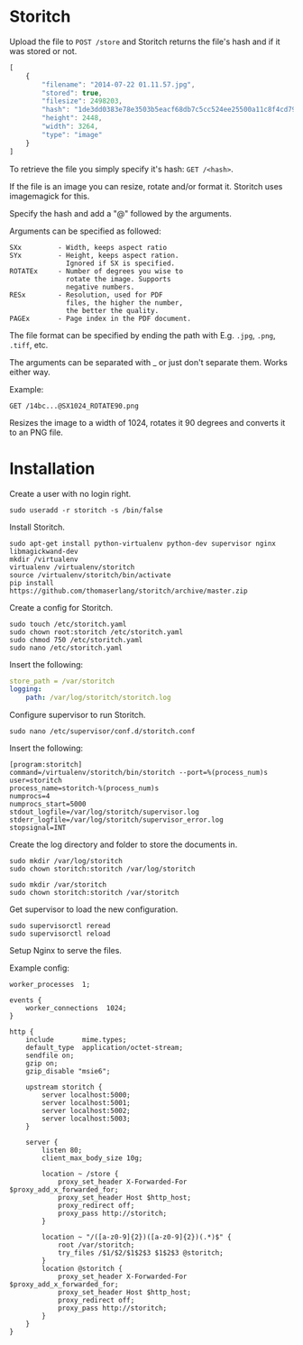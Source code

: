 Storitch
========

Upload the file to `POST /store` and Storitch returns the file's hash 
and if it was stored or not.

```js
[
    {
        "filename": "2014-07-22 01.11.57.jpg",
        "stored": true,
        "filesize": 2498203,
        "hash": "1de3dd0383e78e3503b5eacf68db7c5cc524ee25500a11c8f4cd793c475b4c31",
        "height": 2448,
        "width": 3264,
        "type": "image"
    }
]
```

To retrieve the file you simply specify it's hash: `GET /<hash>`.

If the file is an image you can resize, rotate and/or format it.
Storitch uses imagemagick for this.

Specify the hash and add a "@" followed by the arguments.

Arguments can be specified as followed:

    SXx         - Width, keeps aspect ratio
    SYx         - Height, keeps aspect ration. 
                  Ignored if SX is specified.
    ROTATEx     - Number of degrees you wise to 
                  rotate the image. Supports 
                  negative numbers.
    RESx        - Resolution, used for PDF 
                  files, the higher the number,
                  the better the quality.
    PAGEx       - Page index in the PDF document.

The file format can be specified by ending the path with
E.g. `.jpg`, `.png`, `.tiff`, etc.

The arguments can be separated with _ or just don't separate them. 
Works either way. 

Example:

    GET /14bc...@SX1024_ROTATE90.png

Resizes the image to a width of 1024, rotates it 90 degrees and converts 
it to an PNG file.

# Installation

Create a user with no login right.

    sudo useradd -r storitch -s /bin/false

Install Storitch.

```
sudo apt-get install python-virtualenv python-dev supervisor nginx libmagickwand-dev
mkdir /virtualenv
virtualenv /virtualenv/storitch
source /virtualenv/storitch/bin/activate
pip install https://github.com/thomaserlang/storitch/archive/master.zip
```

Create a config for Storitch.

```
sudo touch /etc/storitch.yaml
sudo chown root:storitch /etc/storitch.yaml
sudo chmod 750 /etc/storitch.yaml
sudo nano /etc/storitch.yaml
```

Insert the following:

```yaml
store_path = /var/storitch
logging:
    path: /var/log/storitch/storitch.log
```

Configure supervisor to run Storitch.

    sudo nano /etc/supervisor/conf.d/storitch.conf

Insert the following:

```
[program:storitch]
command=/virtualenv/storitch/bin/storitch --port=%(process_num)s
user=storitch
process_name=storitch-%(process_num)s
numprocs=4
numprocs_start=5000
stdout_logfile=/var/log/storitch/supervisor.log
stderr_logfile=/var/log/storitch/supervisor_error.log
stopsignal=INT
```

Create the log directory and folder to store the documents in.
    
```
sudo mkdir /var/log/storitch
sudo chown storitch:storitch /var/log/storitch

sudo mkdir /var/storitch
sudo chown storitch:storitch /var/storitch
```

Get supervisor to load the new configuration.

    sudo supervisorctl reread
    sudo supervisorctl reload

Setup Nginx to serve the files.

Example config:

```
worker_processes  1;

events {
    worker_connections  1024;
}

http {
    include       mime.types;
    default_type  application/octet-stream;
    sendfile on;
    gzip on;
    gzip_disable "msie6";

    upstream storitch {
        server localhost:5000;
        server localhost:5001;
        server localhost:5002;
        server localhost:5003;
    }

    server {
        listen 80;
        client_max_body_size 10g;

        location ~ /store {
            proxy_set_header X-Forwarded-For $proxy_add_x_forwarded_for;
            proxy_set_header Host $http_host;
            proxy_redirect off;
            proxy_pass http://storitch;
        }

        location ~ "/([a-z0-9]{2})([a-z0-9]{2})(.*)$" {
            root /var/storitch;
            try_files /$1/$2/$1$2$3 $1$2$3 @storitch;
        }
        location @storitch {
            proxy_set_header X-Forwarded-For $proxy_add_x_forwarded_for;
            proxy_set_header Host $http_host;
            proxy_redirect off;
            proxy_pass http://storitch;
        }
    }
}
```
